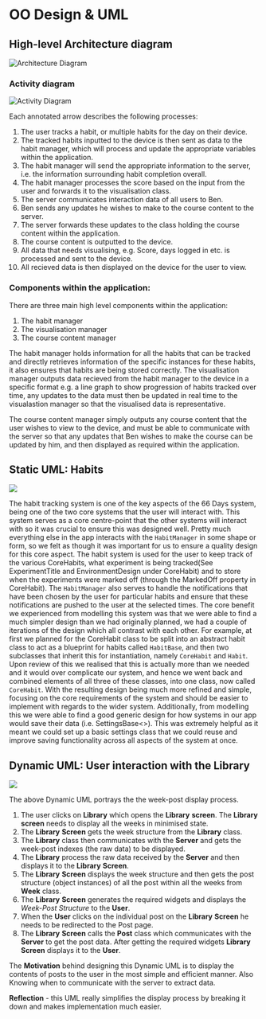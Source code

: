 # OO Design & UML

## High-level Architecture diagram

![Architecture Diagram](https://raw.githubusercontent.com/simon-wh/66-Days/master/Portfolio%20A/Images/Architecture.png)

### Activity diagram
![Activity Diagram](https://raw.githubusercontent.com/simon-wh/66-Days/master/Portfolio%20A/Images/Architecture%20diagram.jpg)

Each annotated arrow describes the following processes:
1. The user tracks a habit, or multiple habits for the day on their device.
1. The tracked habits inputted to the device is then sent as data to the habit manager, which will process and update the appropriate variables within the application.
1. The habit manager will send the appropriate information to the server, i.e. the information surrounding habit completion overall.
1. The habit manager processes the score based on the input from the user and forwards it to the visualisation class.
1. The server communicates interaction data of all users to Ben.
1. Ben sends any updates he wishes to make to the course content to the server.
1. The server forwards these updates to the class holding the course content within the application.
1. The course content is outputted to the device.
1. All data that needs visualising, e.g. Score, days logged in etc. is processed and sent to the device.
1. All recieved data is then displayed on the device for the user to view.

### Components within the application:
There are three main high level components within the application:
1. The habit manager
1. The visualisation manager
1. The course content manager

The habit manager holds information for all the habits that can be tracked and directly retrieves information of the specific instances for these habits, it also ensures that habits are being stored correctly. The visualisation manager outputs data recieved from the habit manager to the device in a specific format e.g. a line graph to show progression of habits tracked over time, any updates to the data must then be updated in real time to the visualastion manager so that the visualised data is representative. 

The course content manager simply outputs any course content that the user wishes to view to the device, and must be able to communicate with the server so that any updates that Ben wishes to make the course can be updated by him, and then displayed as required within the application. 

## Static UML: Habits
![](https://github.com/simon-wh/66-Days/blob/master/Documentation/Development/UML%20Diagrams/Habits.png?raw=true)

The habit tracking system is one of the key aspects of the 66 Days system, being one of the two core systems that the user will interact with. This system serves as a core centre-point that the other systems will interact with so it was crucial to ensure this was designed well. Pretty much everything else in the app interacts with the `HabitManager` in some shape or form, so we felt as though it was important for us to ensure a quality design for this core aspect. The habit system is used for the user to keep track of the various CoreHabits, what experiment is being tracked(See ExperimentTitle and EnvironmentDesign under CoreHabit) and to store when the experiments were marked off (through the MarkedOff property in CoreHabit). The `HabitManager` also serves to handle the notifications that have been chosen by the user for particular habits and ensure that these notifications are pushed to the user at the selected times. The core benefit we experienced from modelling this system was that we were able to find a much simpler design than we had originally planned, we had a couple of iterations of the design which all contrast with each other. For example, at first we planned for the CoreHabit class to be split into an abstract habit class to act as a blueprint for habits called `HabitBase`, and then two subclasses that inherit this for instantiation, namely `CoreHabit` and `Habit`. Upon review of this we realised that this is actually more than we needed and it would over complicate our system, and hence we went back and combined elements of all three of these classes, into one class, now called `CoreHabit`. With the resulting design being much more refined and simple, focusing on the core requirements of the system and should be easier to implement with regards to the wider system. Additionally, from modelling this we were able to find a good generic design for how systems in our app would save their data (i.e. SettingsBase<>). This was extremely helpful as it meant we could set up a basic settings class that we could reuse and improve saving functionality across all aspects of the system at once.

## Dynamic UML: User interaction with the Library

![](https://github.com/simon-wh/66-Days/blob/master/Portfolio%20A/Images/Dynamic%20Library%20UML.png?raw=true)

The above Dynamic UML portrays the the week-post display process. 

1. The user clicks on **Library** which opens the **Library** **screen**. The **Library** **screen** needs to display all the weeks in minimised state.
2. The **Library** **Screen** gets the week structure from the **Library** class.
3.  The **Library** class then communicates with the **Server** and gets the week-post indexes (the raw data) to be displayed.
4. The **Library** process the raw data received by the **Server** and then displays it to the **Library** **Screen**.
5. The **Library** **Screen** displays the week structure and then gets the post structure (object instances) of all the post within all the weeks from **Week** class.
6. The **Library** **Screen** generates the required widgets and displays the *Week-Post Structure* to the **User**.
7. When the **User** clicks on the individual post on the **Library** **Screen** he needs to be redirected to the Post page.
8. The **Library** **Screen** calls the **Post** class which communicates with the **Server** to get the post data. After getting the required widgets **Library** **Screen** displays it to the **User**.

The **Motivation** behind designing this Dynamic UML is to display the contents of posts to the user in the most simple and efficient manner. Also Knowing when to communicate with the server to extract data.

**Reflection** - this UML really simplifies the display process by breaking it down and makes implementation much easier.

